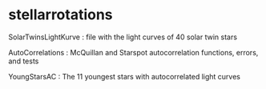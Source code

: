 # stellarrotations

SolarTwinsLightKurve : file with the light curves of 40 solar twin stars 

AutoCorrelations : McQuillan and Starspot autocorrelation functions, errors, and tests

YoungStarsAC : The 11 youngest stars with autocorrelated light curves
